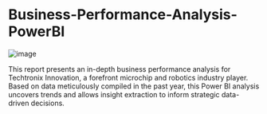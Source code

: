 # Business-Performance-Analysis-PowerBI

![image](https://github.com/user-attachments/assets/ae168de8-6fa8-4d04-8a40-cc4b0e5fed3b)

This report presents an in-depth business performance analysis for Techtronix Innovation, a forefront microchip and robotics industry player. Based on data meticulously compiled in the past year, this Power BI analysis uncovers trends and allows insight extraction to inform strategic data-driven decisions.
